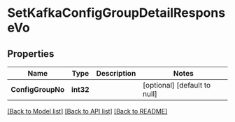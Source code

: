 # SetKafkaConfigGroupDetailResponseVo

## Properties
Name | Type | Description | Notes
------------ | ------------- | ------------- | -------------
**ConfigGroupNo** | **int32** |  | [optional] [default to null]

[[Back to Model list]](../README.md#documentation-for-models) [[Back to API list]](../README.md#documentation-for-api-endpoints) [[Back to README]](../README.md)


